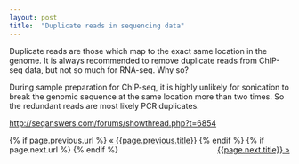 ```yaml
---
layout: post
title:  "Duplicate reads in sequencing data"
---
```


Duplicate reads are those which map to the exact same location in the genome. It is always recommended to remove duplicate reads from ChIP-seq data, but not so much for RNA-seq. Why so?

During sample preparation for ChIP-seq, it is highly unlikely for sonication to break the genomic sequence at the same location more than two times. So the redundant reads are most likely PCR duplicates.

http://seqanswers.com/forums/showthread.php?t=6854


<div class="Previous-next">
  {% if page.previous.url %}
    <a class="previous" href="{{page.previous.url}}">&laquo; {{page.previous.title}}</a>
  {% endif %}
  {% if page.next.url %}
    <a class="next" style="float:right" href="{{page.next.url}}">{{page.next.title}} &raquo;</a>
  {% endif %}
</div>